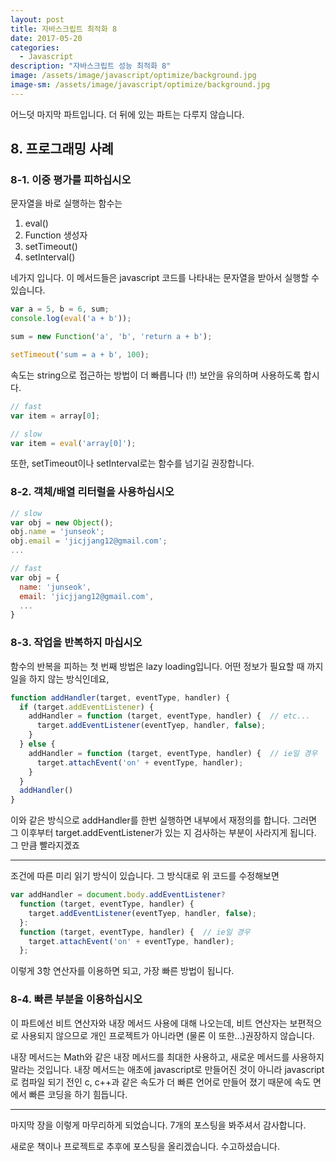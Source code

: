 ```yaml
---
layout: post
title: 자바스크립트 최적화 8
date: 2017-05-20
categories:
  - Javascript
description: "자바스크립트 성능 최적화 8"
image: /assets/image/javascript/optimize/background.jpg
image-sm: /assets/image/javascript/optimize/background.jpg
---
```


어느덧 마지막 파트입니다. 더 뒤에 있는 파트는 다루지 않습니다.

## 8. 프로그래밍 사례

### 8-1. 이중 평가를 피하십시오

문자열을 바로 실행하는 함수는

1. eval()
2. Function 생성자
3. setTimeout()
4. setInterval()

네가지 입니다. 이 메서드들은 javascript 코드를 나타내는 문자열을 받아서 실행할 수 있습니다.

~~~javascript
var a = 5, b = 6, sum;
console.log(eval('a + b'));

sum = new Function('a', 'b', 'return a + b');

setTimeout('sum = a + b', 100);
~~~

속도는 string으로 접근하는 방법이 더 빠릅니다 (!!) 보안을 유의하며 사용하도록 합시다.

~~~javascript
// fast
var item = array[0];

// slow
var item = eval('array[0]');
~~~

또한, setTimeout이나 setInterval로는 함수를 넘기길 권장합니다.

### 8-2. 객체/배열 리터럴을 사용하십시오

~~~javascript
// slow
var obj = new Object();
obj.name = 'junseok';
obj.email = 'jicjjang12@gmail.com';
...

// fast
var obj = {
  name: 'junseok',
  email: 'jicjjang12@gmail.com',
  ...
}
~~~

### 8-3. 작업을 반복하지 마십시오

함수의 반복을 피하는 첫 번째 방법은 lazy loading입니다. 어떤 정보가 필요할 때 까지 일을 하지 않는 방식인데요,

~~~javascript
function addHandler(target, eventType, handler) {
  if (target.addEventListener) {
    addHandler = function (target, eventType, handler) {  // etc...
      target.addEventListener(eventTyep, handler, false);
    }
  } else {
    addHandler = function (target, eventType, handler) {  // ie일 경우
      target.attachEvent('on' + eventType, handler);
    }
  }
  addHandler()
}
~~~

이와 같은 방식으로 addHandler를 한번 실행하면 내부에서 재정의를 합니다. 그러면
그 이후부터 target.addEventListener가 있는 지 검사하는 부분이 사라지게 됩니다.
그 만큼 빨라지겠죠

---

조건에 따른 미리 읽기 방식이 있습니다. 그 방식대로 위 코드를 수정해보면

~~~javascript
var addHandler = document.body.addEventListener?
  function (target, eventType, handler) {
    target.addEventListener(eventTyep, handler, false);
  }:
  function (target, eventType, handler) {  // ie일 경우
    target.attachEvent('on' + eventType, handler);
  };
~~~

이렇게 3항 연산자를 이용하면 되고, 가장 빠른 방법이 됩니다.


### 8-4. 빠른 부분을 이용하십시오

이 파트에선 비트 연산자와 내장 메서드 사용에 대해 나오는데, 비트 연산자는 보편적으로 사용되지 않으므로
개인 프로젝트가 아니라면 (물론 이 또한...)권장하지 않습니다.

내장 메서드는 Math와 같은 내장 메서드를 최대한 사용하고, 새로운 메서드를 사용하지 말라는 것입니다.
내장 메서드는 애초에 javascript로 만들어진 것이 아니라 javascript로 컴파일 되기 전인 c, c++과 같은
속도가 더 빠른 언어로 만들어 졌기 때문에 속도 면에서 빠른 코딩을 하기 힘듭니다.

---

마지막 장을 이렇게 마무리하게 되었습니다.
7개의 포스팅을 봐주셔서 감사합니다.

새로운 책이나 프로젝트로 추후에 포스팅을 올리겠습니다.
수고하셨습니다.
